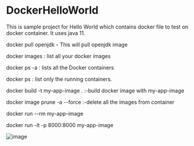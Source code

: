 # DockerHelloWorld


This is sample project for Hello World which contains docker file to test on docker container.
It uses java 11.

docker pull openjdk - This will pull openjdk image 

docker images : list all your docker images


docker ps -a  :  lists all the Docker containers 

docker ps : list only the running containers.

docker build -t my-app-image .  :-build docker image with my-app-image


docker image prune -a --force  :-delete all the images from container

docker run --rm my-app-image


docker run -it -p 8000:8000 my-app-image

![image](https://github.com/chaitalishah/DockerHelloWorld/assets/13629726/22b82e57-2d32-4175-9e9e-3a03a6963357)
